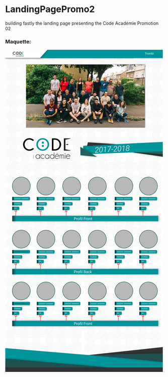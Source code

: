 # LandingPagePromo2
building fastly the landing page presenting the Code Académie Promotion 02

### Maquette: 

![Alt text](assets/img/maquette.png?raw=true "Maquette")
